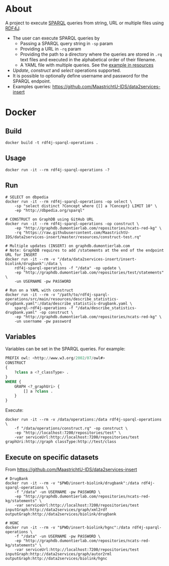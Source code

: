 # About
A project to execute [SPARQL](https://www.w3.org/TR/sparql11-query/) queries from string, URL or multiple files using [RDF4J](http://rdf4j.org/).

* The user can execute SPARQL queries by
  * Passing a SPARQL query string in `-sp` param 
  * Providing a URL in `-rq` param
  * Providing the path to a directory where the queries are stored in `.rq` text files and executed in the alphabetical order of their filename. 
  * A YAML file with multiple queries. See the [example in resources](https://github.com/vemonet/rdf4j-sparql-operations/blob/master/src/main/resources/describe_statistics-drugbank.yaml)
* *Update*, *construct* and *select* operations supported.
* It is possible to optionally define username and password for the SPARQL endpoint.
* Examples queries: https://github.com/MaastrichtU-IDS/data2services-insert



# Docker
## Build
```shell
docker build -t rdf4j-sparql-operations .
```
## Usage
```shell
docker run -it --rm rdf4j-sparql-operations -?
```
## Run
```shell
# SELECT on dbpedia
docker run -it --rm rdf4j-sparql-operations -op select \
	-sp "select distinct ?Concept where {[] a ?Concept} LIMIT 10" \
	-ep "http://dbpedia.org/sparql"

# CONSTRUCT on GraphDB using GitHub URL
docker run -it --rm rdf4j-sparql-operations -op construct \
	-ep "http://graphdb.dumontierlab.com/repositories/ncats-red-kg" \
	-rq "https://raw.githubusercontent.com/MaastrichtU-IDS/data2services-insert/master/resources/construct-test.rq" 

# Multiple updates (INSERT) on graphdb.dumontierlab.com 
# Note: GraphDB requires to add /statements at the end of the endpoint URL for INSERT
docker run -it --rm -v "/data/data2services-insert/insert-biolink/drugbank":/data \
	rdf4j-sparql-operations -f "/data" -op update \
	-ep "http://graphdb.dumontierlab.com/repositories/test/statements" \
	-un USERNAME -pw PASSWORD

# Run on a YAML with construct
docker run -it --rm -v "/path/to/rdf4j-sparql-operations/src/main/resources/describe_statistics-drugbank.yaml":/data/describe_statistics-drugbank.yaml \
	sparql-rdf4j-operations -f "/data/describe_statistics-drugbank.yaml" -op construct \
	-ep "http://graphdb.dumontierlab.com/repositories/ncats-red-kg" \
	-un username -pw password
```



## Variables

Variables can be set in the SPARQL queries. For example:

```sql
PREFIX owl: <http://www.w3.org/2002/07/owl#>
CONSTRUCT 
{ 
    ?class a <?_classType> .
}
WHERE {
    GRAPH <?_graphUri> {
        [] a ?class .
    }
}
```

Execute:

```shell
docker run -it --rm -v /data/operations:/data rdf4j-sparql-operations \
	-f "/data/operations/construct.rq" -op construct \
	-ep "http://localhost:7200/repositories/test" \
    -var serviceUrl:http://localhost:7200/repositories/test graphUri:http://graph classType:http://test/class
```

 ## Execute on specific datasets

From https://github.com/MaastrichtU-IDS/data2services-insert 

```shell
# DrugBank
docker run -it --rm -v "$PWD/insert-biolink/drugbank":/data rdf4j-sparql-operations \
	-f "/data" -un USERNAME -pw PASSWORD \
	-ep "http://graphdb.dumontierlab.com/repositories/ncats-red-kg/statements" \
	-var serviceUrl:http://localhost:7200/repositories/test inputGraph:http://data2services/graph/xml2rdf outputGraph:http://data2services/biolink/drugbank

# HGNC
docker run -it --rm -v "$PWD/insert-biolink/hgnc":/data rdf4j-sparql-operations \
	-f "/data" -un USERNAME -pw PASSWORD \
	-ep "http://graphdb.dumontierlab.com/repositories/ncats-red-kg/statements" \
    -var serviceUrl:http://localhost:7200/repositories/test inputGraph:http://data2services/graph/autor2rml outputGraph:http://data2services/biolink/hgnc
```

